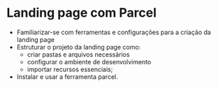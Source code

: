 # Landing page com Parcel

- Familiarizar-se com ferramentas e configurações para a criação da landing page
- Estruturar o projeto da landing page como:
  - criar pastas e arquivos necessários
  - configurar o ambiente de desenvolvimento
  - importar recursos essenciais;
- Instalar e usar a ferramenta parcel.
